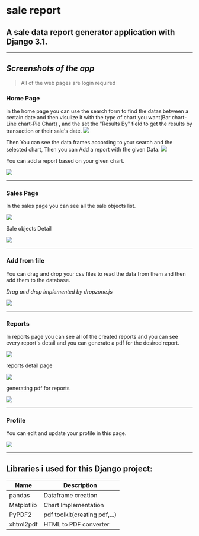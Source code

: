 # sale report

## A sale data report generator application with Django 3.1.

---
## *Screenshots of the app*
> All of the web pages are login required

### Home Page
in the home page you can use the search form to find the datas between a certain date and then visulize it with the type of chart you want(Bar chart-Line chart-Pie Chart)
, and the set the "Results By" field to get the results by transaction or their sale's date.
![](images/home-1.png)


Then You can see the data frames according to your search and the selected chart, Then you can Add a report with the given Data.
![](images/home-2.png)


You can add a report based on your given chart.

![](images/add-report.png)

---
### Sales Page
In the sales page you can see all the sale objects list.

![](images/sales-list.png)

Sale objects Detail

![](images/sale-example.png)

---
### Add from file
You can drag and drop your csv files to read the data from them and then add them to the database.

*Drag and drop implemented by dropzone.js*

![](images/from-file.png)

---
### Reports
In reports page you can see all of the created reports and you can see every report's detail and you can generate a pdf for the desired report.

![](images/reports.png)

reports detail page

![](images/reports-detail.png)

generating pdf for reports

![](images/reports-pdf.png)

---
### Profile
You can edit and update your profile in this page.

![](images/profile.png)


---
## Libraries i used for this Django project:
| Name | Description |
| ----------- | ----------- |
| pandas | Dataframe creation |
| Matplotlib | Chart Implementation |
| PyPDF2 | pdf toolkit(creating pdf,...) |
| xhtml2pdf | HTML to PDF converter |
